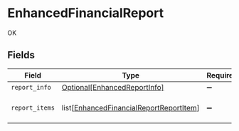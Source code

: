 # EnhancedFinancialReport

OK


## Fields

| Field                                                                                               | Type                                                                                                | Required                                                                                            | Description                                                                                         |
| --------------------------------------------------------------------------------------------------- | --------------------------------------------------------------------------------------------------- | --------------------------------------------------------------------------------------------------- | --------------------------------------------------------------------------------------------------- |
| `report_info`                                                                                       | [Optional[EnhancedReportInfo]](../../models/shared/enhancedreportinfo.md)                           | :heavy_minus_sign:                                                                                  | N/A                                                                                                 |
| `report_items`                                                                                      | list[[EnhancedFinancialReportReportItem](../../models/shared/enhancedfinancialreportreportitem.md)] | :heavy_minus_sign:                                                                                  | An array of report items.                                                                           |